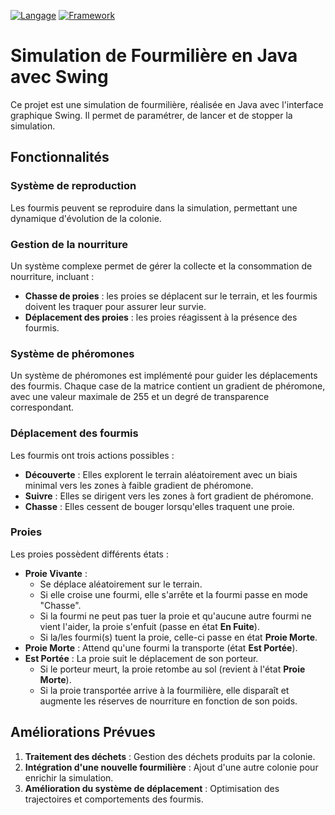 [![Langage](https://img.shields.io/badge/Langage-Java-orange.svg)](https://www.java.com)
[![Framework](https://img.shields.io/badge/Library-JavaFx-red.svg)](https://openjfx.io/)

# Simulation de Fourmilière en Java avec Swing

Ce projet est une simulation de fourmilière, réalisée en Java avec l'interface graphique Swing. Il permet de paramétrer, de lancer et de stopper la simulation.

## Fonctionnalités

### Système de reproduction

Les fourmis peuvent se reproduire dans la simulation, permettant une dynamique d'évolution de la colonie.

### Gestion de la nourriture

Un système complexe permet de gérer la collecte et la consommation de nourriture, incluant :

- **Chasse de proies** : les proies se déplacent sur le terrain, et les fourmis doivent les traquer pour assurer leur survie.
- **Déplacement des proies** : les proies réagissent à la présence des fourmis.

### Système de phéromones

Un système de phéromones est implémenté pour guider les déplacements des fourmis. Chaque case de la matrice contient un gradient de phéromone, avec une valeur maximale de 255 et un degré de transparence correspondant.

### Déplacement des fourmis

Les fourmis ont trois actions possibles :

- **Découverte** : Elles explorent le terrain aléatoirement avec un biais minimal vers les zones à faible gradient de phéromone.
- **Suivre** : Elles se dirigent vers les zones à fort gradient de phéromone.
- **Chasse** : Elles cessent de bouger lorsqu'elles traquent une proie.

### Proies

Les proies possèdent différents états :

- **Proie Vivante** :
  - Se déplace aléatoirement sur le terrain.
  - Si elle croise une fourmi, elle s'arrête et la fourmi passe en mode "Chasse".
  - Si la fourmi ne peut pas tuer la proie et qu'aucune autre fourmi ne vient l'aider, la proie s'enfuit (passe en état **En Fuite**).
  - Si la/les fourmi(s) tuent la proie, celle-ci passe en état **Proie Morte**.
- **Proie Morte** : Attend qu'une fourmi la transporte (état **Est Portée**).
- **Est Portée** : La proie suit le déplacement de son porteur.
  - Si le porteur meurt, la proie retombe au sol (revient à l'état **Proie Morte**).
  - Si la proie transportée arrive à la fourmilière, elle disparaît et augmente les réserves de nourriture en fonction de son poids.

## Améliorations Prévues

1. **Traitement des déchets** : Gestion des déchets produits par la colonie.
2. **Intégration d'une nouvelle fourmilière** : Ajout d'une autre colonie pour enrichir la simulation.
3. **Amélioration du système de déplacement** : Optimisation des trajectoires et comportements des fourmis.
